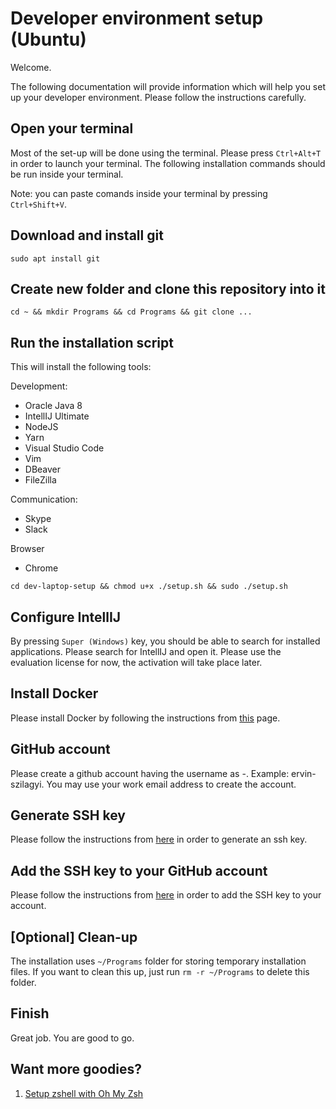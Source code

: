 # Developer environment setup (Ubuntu)

Welcome.

The following documentation will provide information which will help you set up your developer environment. Please follow the instructions carefully.

## Open your terminal

Most of the set-up will be done using the terminal. Please press `Ctrl+Alt+T` in order to launch your terminal. The following installation commands should be run inside your terminal. 

Note: you can paste comands inside your terminal by pressing `Ctrl+Shift+V`.

## Download and install git

`sudo apt install git`

## Create new folder and clone this repository into it

`cd ~ && mkdir Programs && cd Programs && git clone ...`

## Run the installation script

This will install the following tools:

Development:

* Oracle Java 8
* IntellIJ Ultimate
* NodeJS
* Yarn
* Visual Studio Code
* Vim
* DBeaver
* FileZilla

Communication:

* Skype
* Slack

Browser

* Chrome

`cd dev-laptop-setup && chmod u+x ./setup.sh && sudo ./setup.sh`

## Configure IntellIJ

By pressing `Super (Windows)` key, you should be able to search for installed applications. Please search for IntellIJ and open it. Please use the evaluation license for now, the activation will take place later.

## Install Docker

Please install Docker by following the instructions from [this](https://docs.docker.com/install/linux/docker-ce/ubuntu/) page.

## GitHub account

Please create a github account having the username as <firstname>-<lastname>. Example: ervin-szilagyi. You may use your work email address to create the account.

## Generate SSH key

Please follow the instructions from [here](https://help.github.com/en/enterprise/2.17/user/authenticating-to-github/generating-a-new-ssh-key-and-adding-it-to-the-ssh-agent) in order to generate an ssh key.

## Add the SSH key to your GitHub account

Please follow the instructions from [here](https://help.github.com/en/enterprise/2.17/user/authenticating-to-github/adding-a-new-ssh-key-to-your-github-account) in order to add the SSH key to your account.

## [Optional] Clean-up

The installation uses `~/Programs` folder for storing temporary installation files. If you want to clean this up, just run `rm -r ~/Programs` to delete this folder.

## Finish

Great job. You are good to go.

## Want more goodies?
1. [Setup zshell with Oh My Zsh](install-zshell.md)
